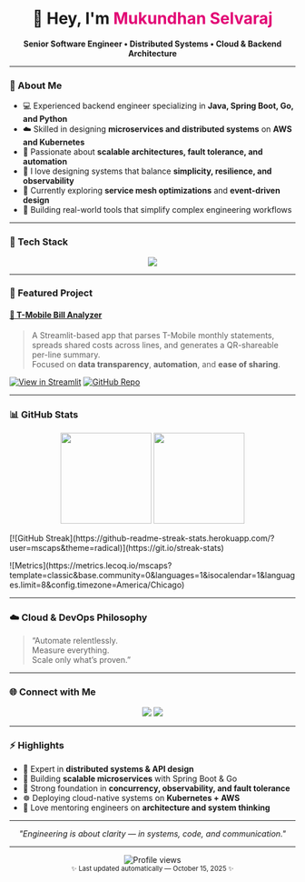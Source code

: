<!-- mscaps - GitHub Profile README -->

<h1 align="center">👋 Hey, I'm <span style="color:#E20074;">Mukundhan Selvaraj</span></h1>

<p align="center">
  <strong>Senior Software Engineer • Distributed Systems • Cloud & Backend Architecture</strong>
</p>

---

### 🚀 About Me

- 💻 Experienced backend engineer specializing in **Java, Spring Boot, Go, and Python**
- ☁️ Skilled in designing **microservices and distributed systems** on **AWS and Kubernetes**
- 🧩 Passionate about **scalable architectures, fault tolerance, and automation**
- 🧠 I love designing systems that balance **simplicity, resilience, and observability**
- 🌱 Currently exploring **service mesh optimizations** and **event-driven design**
- 🧰 Building real-world tools that simplify complex engineering workflows

---

### 🧠 Tech Stack

<p align="center">
  <img src="https://skillicons.dev/icons?i=java,spring,go,python,kubernetes,aws,docker,linux,git,postgres" />
</p>

---

### 🔧 Featured Project

#### [📱 T-Mobile Bill Analyzer](https://github.com/mscaps/tmobile-bill-analyzer)
> A Streamlit-based app that parses T-Mobile monthly statements, spreads shared costs across lines, and generates a QR-shareable per-line summary.  
> Focused on **data transparency**, **automation**, and **ease of sharing**.

[![View in Streamlit](https://img.shields.io/badge/Streamlit-Live_App-E20074?logo=streamlit&logoColor=white)](https://tmobile-bill-analyzer.streamlit.app)
[![GitHub Repo](https://img.shields.io/badge/Source_Code-GitHub-black?logo=github)](https://github.com/mscaps/tmobile-bill-analyzer)

---

### 📊 GitHub Stats

<p align="center">
  <img src="https://github-readme-stats.vercel.app/api?username=mscaps&show_icons=true&theme=radical" height="160" />
  <img src="https://github-readme-stats.vercel.app/api/top-langs/?username=mscaps&layout=compact&theme=radical" height="160" />
</p>

<p align="center">
 <p>[![GitHub Streak](https://github-readme-streak-stats.herokuapp.com/?user=mscaps&theme=radical)](https://git.io/streak-stats)</p>
 <p>![Metrics](https://metrics.lecoq.io/mscaps?template=classic&base.community=0&languages=1&isocalendar=1&languages.limit=8&config.timezone=America/Chicago)</p>
</p>

---

### ☁️ Cloud & DevOps Philosophy

> “Automate relentlessly.  
> Measure everything.  
> Scale only what’s proven.”

---

### 🌐 Connect with Me

<p align="center">
  <a href="https://www.linkedin.com/in/mukundhan-selvaraj-8ba0025/"><img src="https://img.shields.io/badge/LinkedIn-Connect-blue?style=flat&logo=linkedin"></a>
  <a href="mailto:mukundhan.selvaraj@gmail.com"><img src="https://img.shields.io/badge/Email-Contact-red?style=flat&logo=gmail"></a>
</p>

---

### ⚡ Highlights
- 🧩 Expert in **distributed systems & API design**
- 🚀 Building **scalable microservices** with Spring Boot & Go  
- 🧠 Strong foundation in **concurrency, observability, and fault tolerance**
- ☸️ Deploying cloud-native systems on **Kubernetes + AWS**
- 💬 Love mentoring engineers on **architecture and system thinking**

---

<p align="center">
  <i>"Engineering is about clarity — in systems, code, and communication."</i>
</p>

---

<p align="center">
  <img src="https://komarev.com/ghpvc/?username=mscaps&style=flat-square&color=E20074" alt="Profile views" />
  <br/>
  <sub>✨ Last updated automatically — October 15, 2025 ✨</sub>
</p>
